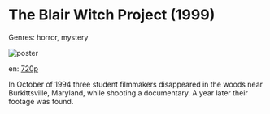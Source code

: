 # The Blair Witch Project (1999)

Genres: horror, mystery

![poster](http://image.tmdb.org/t/p/w500/ip2IqmvCqFzvPe8RAHpT1My6XM9.jpg)

en:
  [720p](magnet:?xt=urn:btih:C6137A006A9344EAAB84EFAF761168A8EE25A913&tr=udp://glotorrents.pw:6969/announce&tr=udp://tracker.opentrackr.org:1337/announce&tr=udp://torrent.gresille.org:80/announce&tr=udp://tracker.openbittorrent.com:80&tr=udp://tracker.coppersurfer.tk:6969&tr=udp://tracker.leechers-paradise.org:6969&tr=udp://p4p.arenabg.ch:1337&tr=udp://tracker.internetwarriors.net:1337)
  


In October of 1994 three student filmmakers disappeared in the woods near Burkittsville, Maryland, while shooting a documentary. A year later their footage was found.